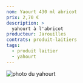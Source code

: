 ```yaml
---
nom: Yaourt 430 ml abricot
prix: 2,70 €
description: >
  yahourt à l'abricot
producteur: Jarouilles
contrats: produit-laitiers
tags: 
  - produit laitier
  - yahourt
---
```


![photo du yahourt](./media/yahourt.jpg)